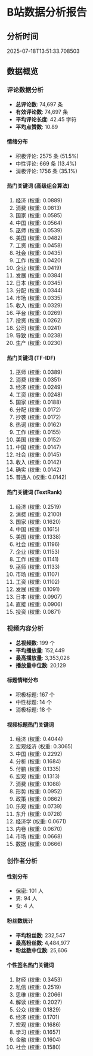 # B站数据分析报告

## 分析时间
2025-07-18T13:51:33.708503

## 数据概览

### 评论数据分析
- **总评论数**: 74,697 条
- **有效评论数**: 74,697 条
- **平均评论长度**: 42.45 字符
- **平均点赞数**: 10.89

#### 情绪分布
- 积极评论: 2575 条 (51.5%)
- 中性评论: 669 条 (13.4%)
- 消极评论: 1756 条 (35.1%)

#### 热门关键词 (高级组合算法)
1. 经济 (权重: 0.0889)
2. 消费 (权重: 0.0813)
3. 国家 (权重: 0.0585)
4. 中国 (权重: 0.0564)
5. 巫师 (权重: 0.0539)
6. 美国 (权重: 0.0482)
7. 工资 (权重: 0.0458)
8. 社会 (权重: 0.0435)
9. 工作 (权重: 0.0420)
10. 企业 (权重: 0.0419)
11. 发展 (权重: 0.0384)
12. 日本 (权重: 0.0345)
13. 分配 (权重: 0.0344)
14. 市场 (权重: 0.0335)
15. 收入 (权重: 0.0329)
16. 平台 (权重: 0.0269)
17. 投资 (权重: 0.0262)
18. 公司 (权重: 0.0241)
19. 导致 (权重: 0.0238)
20. 生产 (权重: 0.0230)

#### 热门关键词 (TF-IDF)
1. 巫师 (权重: 0.0389)
2. 消费 (权重: 0.0351)
3. 经济 (权重: 0.0249)
4. 工资 (权重: 0.0248)
5. 国家 (权重: 0.0188)
6. 分配 (权重: 0.0172)
7. 抄袭 (权重: 0.0172)
8. 热词 (权重: 0.0162)
9. 工作 (权重: 0.0155)
10. 美国 (权重: 0.0152)
11. 中国 (权重: 0.0147)
12. 社会 (权重: 0.0145)
13. 收入 (权重: 0.0142)
14. 确实 (权重: 0.0142)
15. 普通人 (权重: 0.0142)

#### 热门关键词 (TextRank)
1. 经济 (权重: 0.2519)
2. 消费 (权重: 0.2100)
3. 国家 (权重: 0.1620)
4. 中国 (权重: 0.1615)
5. 美国 (权重: 0.1338)
6. 社会 (权重: 0.1196)
7. 企业 (权重: 0.1153)
8. 工作 (权重: 0.1141)
9. 巫师 (权重: 0.1133)
10. 市场 (权重: 0.1107)
11. 工资 (权重: 0.1102)
12. 发展 (权重: 0.1091)
13. 日本 (权重: 0.0907)
14. 直接 (权重: 0.0906)
15. 投资 (权重: 0.0871)

### 视频内容分析
- **总视频数**: 199 个
- **平均播放量**: 152,449
- **最高播放量**: 3,353,026
- **播放量中位数**: 20,129

#### 标题情绪分布
- 积极标题: 167 个
- 中性标题: 14 个
- 消极标题: 18 个

#### 视频标题热门关键词
1. 经济 (权重: 0.4044)
2. 宏观经济 (权重: 0.3065)
3. 中国 (权重: 0.2292)
4. 分析 (权重: 0.1684)
5. 付鹏 (权重: 0.1335)
6. 宏观 (权重: 0.1313)
7. 消费 (权重: 0.1088)
8. 形势 (权重: 0.0952)
9. 政策 (权重: 0.0862)
10. 乐观 (权重: 0.0739)
11. 东升 (权重: 0.0728)
12. 经济学 (权重: 0.0671)
13. 内卷 (权重: 0.0670)
14. 市场 (权重: 0.0668)
15. 数据 (权重: 0.0666)

### 创作者分析
#### 性别分布
- 保密: 101 人
- 男: 94 人
- 女: 4 人

#### 粉丝数统计
- **平均粉丝数**: 232,547
- **最高粉丝数**: 4,484,977
- **粉丝数中位数**: 25,606

#### 个性签名热门关键词
1. 财经 (权重: 0.3453)
2. 私信 (权重: 0.2519)
3. 思维 (权重: 0.2066)
4. 解读 (权重: 0.2027)
5. 公众 (权重: 0.1829)
6. 经济 (权重: 0.1701)
7. 宏观 (权重: 0.1686)
8. 学习 (权重: 0.1657)
9. 金融 (权重: 0.1604)
10. 社会 (权重: 0.1580)
